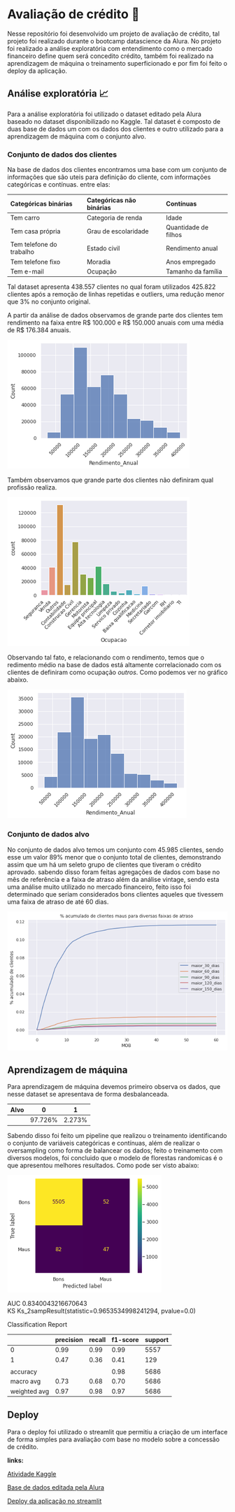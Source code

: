 # Avaliação de crédito :bank:

Nesse repositório foi desenvolvido um projeto de avaliação de crédito, tal projeto foi realizado durante o bootcamp datascience da Alura. No projeto foi realizado a análise exploratória com entendimento como o mercado financeiro define quem será concedito crédito, também foi realizado na aprendizagem de máquina o treinamento superficionado e por fim foi feito o deploy da aplicação.

## Análise exploratória :chart_with_upwards_trend:

Para a análise exploratória foi utilizado o dataset editado pela Alura baseado no dataset disponibilizado no Kaggle. Tal dataset é composto de duas base de dados um com os dados dos clientes e outro utilizado para a aprendizagem de máquina com o conjunto alvo. 

### Conjunto de dados dos clientes

Na base de dados dos clientes encontramos uma base com um conjunto de informações que são uteis para definição do cliente, com informações categóricas e contínuas. entre elas:

| Categóricas binárias     | Categóricas não binárias | Contínuas            |
| :----------------------- | :----------------------- | :------------------- |
| Tem carro                | Categoria de renda       | Idade                |
| Tem casa própria         | Grau de escolaridade     | Quantidade de filhos |
| Tem telefone do trabalho | Estado civil             | Rendimento anual     |
| Tem telefone fixo        | Moradia                  | Anos empregado       |
| Tem e-mail               | Ocupação                 | Tamanho da família   |

Tal dataset apresenta 438.557 clientes no qual foram utilizados 425.822 clientes após a remoção de linhas repetidas e outliers, uma redução menor que 3% no conjunto original.

A partir da análise de dados observamos de grande parte dos clientes tem rendimento na faixa entre R$ 100.000 e R$ 150.000 anuais com uma média de       R$ 176.384 anuais.

![redimento anual](https://github.com/monclai/Avaliacao_credito/blob/main/images/redimento_anual.png?width=1225&height=670)

Também observamos que grande parte dos clientes não definiram qual profissão realiza.

![](https://github.com/monclai/Avaliacao_credito/blob/main/images/ocupacao.png)

Observando tal fato, e relacionando com o rendimento, temos que o redimento médio na base de dados está altamente correlacionado com os clientes de definiram como ocupação _outros_. Como podemos ver no gráfico abaixo.

![](https://github.com/monclai/Avaliacao_credito/blob/main/images/redimento_anual.outros.png)

### Conjunto de dados alvo

No conjunto de dados alvo temos um conjunto com 45.985 clientes, sendo esse um valor 89% menor que o conjunto total de clientes, demonstrando assim que um há um seleto grupo de clientes que tiveram o crédito aprovado. sabendo disso foram feitas agregações de dados com base no mês de referência e a faixa de atraso além da análise vintage, sendo esta uma análise muito utilizado no mercado financeiro, feito isso foi determinado que seriam considerados bons clientes aqueles que tivessem uma faixa de atraso de até 60 dias.


![](https://github.com/monclai/Avaliacao_credito/blob/main/images/clientes_maus_faixa_atraso.png)


## Aprendizagem de máquina

Para aprendizagem de máquina devemos primeiro observa os dados, que nesse dataset se apresentava de forma desbalanceada.

| Alvo |    0    |   1    |
| :--: | :-----: | :----: |
|      | 97.726% | 2.273% |

Sabendo disso foi feito um pipeline que realizou o treinamento identificando o conjunto de variáveis categóricas e contínuas, além de realizar o oversampling como forma de balancear os dados; feito o treinamento com diversos modelos, foi concluido que o modelo de florestas randomicas é o que apresentou melhores resultados. Como pode ser visto abaixo:


![](https://github.com/monclai/Avaliacao_credito/blob/main/images/matriz_confusao.png)

AUC 0.8340043216670643  
KS Ks_2sampResult(statistic=0.9653534998241294, pvalue=0.0)

Classification Report

|              | precision | recall | f1-score | support |
| ------------ | --------- | ------ | -------- | ------- |
| 0            | 0.99      | 0.99   | 0.99     | 5557    |
| 1            | 0.47      | 0.36   | 0.41     | 129     |
|              |           |        |          |         |
| accuracy     |           |        | 0.98     | 5686    |
| macro avg    | 0.73      | 0.68   | 0.70     | 5686    |
| weighted avg | 0.97      | 0.98   | 0.97     | 5686    |

## Deploy

Para o deploy foi utilizado o streamlit que permitiu a criação de um interface de forma simples para avaliação com base no modelo sobre a concessão de crédito.

__links:__

[Atividade Kaggle](https://www.kaggle.com/rikdifos/credit-card-approval-prediction)

[Base de dados editada pela Alura](https://github.com/alura-cursos/Avaliacao_Credito/tree/main/dados)

[Deploy da aplicação no streamlit](https://share.streamlit.io/monclai/avaliacao_credito/main/simulador_avaliacao_credito.py)


